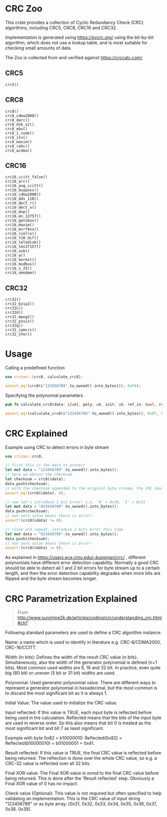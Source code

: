 # CRC Zoo

This crate provides a collection of Cyclic Redundancy Check (CRC) algorithms, including CRC5, CRC8, CRC16 and CRC32.

Implementation is generated using https://pycrc.org/ using the bit-by-bit algorithm, which does not 
use a lookup table, and is most suitable for checking small amounts of data.

The Zoo is collected from and verified against https://crccalc.com/

## CRC5
```
crc5()
```

## CRC8
```
crc8()
crc8_cdma2000()
crc8_darc()
crc8_dvb_s2()
crc8_ebu()
crc8_i_code()
crc8_itu()
crc8_maxim()
crc8_rohc()
crc8_wcdma()
```

## CRC16
```
crc16_ccitt_false()
crc16_arc()
crc16_aug_ccitt()
crc16_buypass()
crc16_cdma2000()
crc16_dds_110()
crc16_dect_r()
crc16_dect_x()
crc16_dnp()
crc16_en_13757()
crc16_genibus()
crc16_maxim()
crc16_mcrf4xx()
crc16_riello()
crc16_t10_dif()
crc16_teledisk()
crc16_tms37157()
crc16_usb()
crc16_a()
crc16_kermit()
crc16_modbus()
crc16_x_25()
crc16_xmodem()
```

## CRC32
```
crc32()
crc32_bzip2()
crc32c()
crc32d()
crc32_mpeg2()
crc32_posix()
crc32q()
crc32_jamcrc()
crc32_xfer()
```

# Usage

Calling a predefined function
```rust
use crczoo::{crc8, calculate_crc8};

assert_eq!(crc8(&"123456789".to_owned().into_bytes()), 0xF4);
```

Specifying the polynomial parameters
```rust
pub fn calculate_crc8(data: &[u8], poly: u8, init: u8, ref_in: bool, ref_out: bool, xor_out: u8) -> u8;

assert_eq!(calculate_crc8(&"123456789".to_owned().into_bytes(), 0x07, 0x00, false, false, 0x00), 0xF4);
```

# CRC Explained

Example using CRC to detect errors in byte stream

```rust
use crczoo::crc8;

// first this is the data to protect
let mut data = "123456789".to_owned().into_bytes();
// here we obtain the checksum
let checksum = crc8(&data);
data.push(checksum);
// with the checksum appended to the original byte stream, the CRC should yield 0
assert_eq!(crc8(&data), 0);

// now let's introduce 1 bit error: i.e. '0' = 0x30, '1' = 0x31
let mut data = "023456789".to_owned().into_bytes();
data.push(checksum);
// non zero value means there is error!
assert!(crc8(&data) != 0);

// rinse and repeat, introduce 2 bits error this time
let mut data = "023456799".to_owned().into_bytes();
data.push(checksum);
// non zero value means there is error!
assert!(crc8(&data) != 0);
```

As explained in https://users.ece.cmu.edu/~koopman/crc/ , different polynomials have different error 
detection capability. Normally a good CRC should be able to detect all 1 and 2 bit errors for byte 
stream up to a certain length, and then the error detection capability degrades when more bits are 
flipped and the byte stream becomes longer.

# CRC Parametrization Explained

> From http://www.sunshine2k.de/articles/coding/crc/understanding_crc.html#ch7

Following standard parameters are used to define a CRC algorithm instance:

Name: a name which is used to identify in literature e.g. CRC-8/CDMA2000, CRC-16/CCITT.

Width (in bits): Defines the width of the result CRC value (n bits). Simultaneously, also the 
width of the generator polynomial is defined (n+1 bits). Most common used widths are 8, 16 and 32 
bit. In practice, even quite big (80 bit) or uneven (5 bit or 31 bit) widths are used.

Polynomial: Used generator polynomial value. There are different ways to represent a generator polynomial in hexadecimal, but the most common is to discard the most significant bit as it is always 1.

Initial Value: The value used to initialize the CRC value.

Input reflected: If this value is TRUE, each input byte is reflected before being used in the 
calculation. Reflected means that the bits of the input byte are used in reverse order. So this 
also means that bit 0 is treated as the most significant bit and bit 7 as least significant.

Example with byte 0x82 = b10000010: Reflected(0x82) = Reflected(b10000010) = b01000001 = 0x41.

Result reflected: If this value is TRUE, the final CRC value is reflected before being returned. 
The reflection is done over the whole CRC value, so e.g. a CRC-32 value is reflected over all 32 
bits.

Final XOR value: The Final XOR value is xored to the final CRC value before being returned. This 
is done after the 'Result reflected' step. Obviously a Final XOR value of 0 has no impact.

Check value (Optional): This value is not required but often specified to help validating an 
implementation. This is the CRC value of input string "123456789" or as byte array: 
[0x31, 0x32, 0x33, 0x34, 0x35, 0x36, 0x37, 0x38, 0x39].
